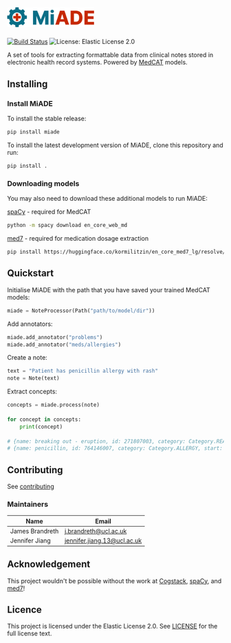 # <img src="assets/miade-logo.png" width="40%">

[![Build Status](https://github.com/uclh-criu/miade/actions/workflows/ci.yml/badge.svg?branch=master)](https://github.com/uclh-criu/miade/actions/workflows/ci.yml?query=Tests)
![License: Elastic License 2.0](https://img.shields.io/badge/License-Elastic%202.0-blue.svg)

A set of tools for extracting formattable data from clinical notes stored in electronic health record systems. Powered by [MedCAT](https://github.com/CogStack/MedCAT) models.


## Installing

### Install MiADE

To install the stable release:
```bash
pip install miade
```

To install the latest development version of MiADE, clone this repository and run:
```bash
pip install .
```

### Downloading models
You may also need to download these additional models to run MiADE:

[spaCy](https://spacy.io/models/en) - required for MedCAT
```bash
python -m spacy download en_core_web_md
```
[med7](https://huggingface.co/kormilitzin/en_core_med7_lg) - required for medication dosage extraction
```bash
pip install https://huggingface.co/kormilitzin/en_core_med7_lg/resolve/main/en_core_med7_lg-any-py3-none-any.whl
```

## Quickstart

Initialise MiADE with the path that you have saved your trained MedCAT models:

```python
miade = NoteProcessor(Path("path/to/model/dir"))
```
Add annotators:

```python
miade.add_annotator("problems")
miade.add_annotator("meds/allergies")
```

Create a note:

```python
text = "Patient has penicillin allergy with rash"
note = Note(text)
```

Extract concepts:

```python
concepts = miade.process(note)

for concept in concepts:
    print(concept)
    
# {name: breaking out - eruption, id: 271807003, category: Category.REACTION, start: 204, end: 208, dosage: None, negex: False, meta: None} 
# {name: penicillin, id: 764146007, category: Category.ALLERGY, start: 191, end: 201, dosage: None, negex: False, meta: None} 
```

## Contributing
See [contributing](CONTRIBUTING.md)

### Maintainers

| Name            | Email                       |
|-----------------|-----------------------------|
| James Brandreth | j.brandreth@ucl.ac.uk       |
| Jennifer Jiang  | jennifer.jiang.13@ucl.ac.uk |


## Acknowledgement

This project wouldn't be possible without the work at [Cogstack](https://cogstack.org/), [spaCy](https://spacy.io/), and [med7](https://huggingface.co/kormilitzin/en_core_med7_lg)!


## Licence

This project is licensed under the Elastic License 2.0. See [LICENSE](https://github.com/uclh-criu/miade/blob/documentation/LICENCE.md) for the full license text.
